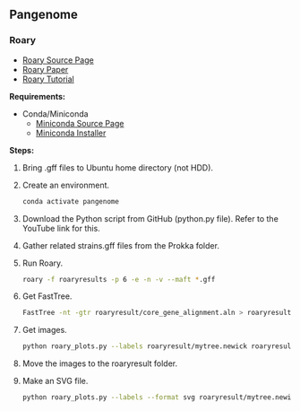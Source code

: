 ## Pangenome

### Roary

- [Roary Source Page](https://github.com/sanger-pathogens/Roary#installation)
- [Roary Paper](https://academic.oup.com/bioinformatics/article/31/22/3691/240757?login=true)
- [Roary Tutorial](https://www.youtube.com/watch?v=7UWmi5l_LFM)

**Requirements:**
- Conda/Miniconda
  - [Miniconda Source Page](https://github.com/conda/conda-docs/blob/main/docs/source/miniconda.rst)
  - [Miniconda Installer](https://gist.github.com/arose13/fcc1d2d5ad67503ba9842ea64f6bac35)

**Steps:**

1. Bring .gff files to Ubuntu home directory (not HDD).

2. Create an environment.
   ```bash
   conda activate pangenome
   ```

3. Download the Python script from GitHub (python.py file). Refer to the YouTube link for this.

4. Gather related strains.gff files from the Prokka folder.

5. Run Roary.
   ```bash
   roary -f roaryresults -p 6 -e -n -v --maft *.gff
   ```

6. Get FastTree.
   ```bash
   FastTree -nt -gtr roaryresult/core_gene_alignment.aln > roaryresult/mytree.newick
   ```

7. Get images.
   ```bash
   python roary_plots.py --labels roaryresult/mytree.newick roaryresult/gene_presence_absence.csv
   ```

8. Move the images to the roaryresult folder.

9. Make an SVG file.
   ```bash
   python roary_plots.py --labels --format svg roaryresult/mytree.newick roaryresult/gene_presence_absence.csv
   ```

